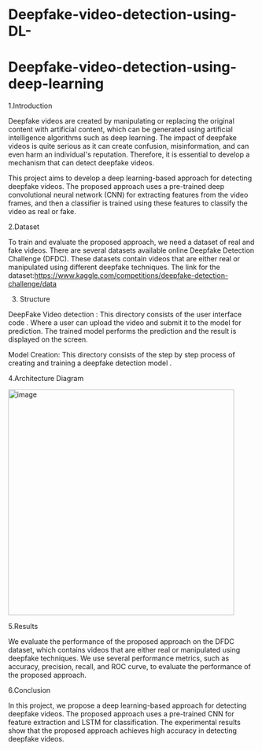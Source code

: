 # Deepfake-video-detection-using-DL-

# Deepfake-video-detection-using-deep-learning
1.Introduction 


Deepfake videos are created by manipulating or replacing the original content with artificial content, which can be generated using artificial intelligence algorithms such as deep learning. The impact of deepfake videos is quite serious as it can create confusion, misinformation, and can even harm an individual's reputation. Therefore, it is essential to develop a mechanism that can detect deepfake videos.

This project aims to develop a deep learning-based approach for detecting deepfake videos. The proposed approach uses a pre-trained deep convolutional neural network (CNN) for extracting features from the video frames, and then a classifier is trained using these features to classify the video as real or fake.


2.Dataset


To train and evaluate the proposed approach, we need a dataset of real and fake videos. There are several datasets available online Deepfake Detection Challenge (DFDC).
These datasets contain videos that are either real or manipulated using different deepfake techniques.
The link for the dataset:https://www.kaggle.com/competitions/deepfake-detection-challenge/data

3. Structure


DeepFake Video detection :
This directory consists of the user interface code . Where a user can upload the video and submit it to the model for prediction. The trained model performs the prediction and the result is displayed on the screen.


Model Creation:
This directory consists of the step by step process of creating and training a deepfake detection model .

4.Architecture Diagram


<img width="459" alt="image" src="https://user-images.githubusercontent.com/111408862/232812519-5a75d2cb-2b35-4f0f-a898-a05ac291d695.png">


5.Results


We evaluate the performance of the proposed approach on the DFDC dataset, which contains videos that are either real or manipulated using deepfake techniques. We use several performance metrics, such as accuracy, precision, recall,  and ROC curve, to evaluate the performance of the proposed approach.

6.Conclusion


In this project, we propose a deep learning-based approach for detecting deepfake videos. The proposed approach uses a pre-trained CNN for feature extraction and LSTM for classification. The experimental results show that the proposed approach achieves high accuracy in detecting deepfake videos.
